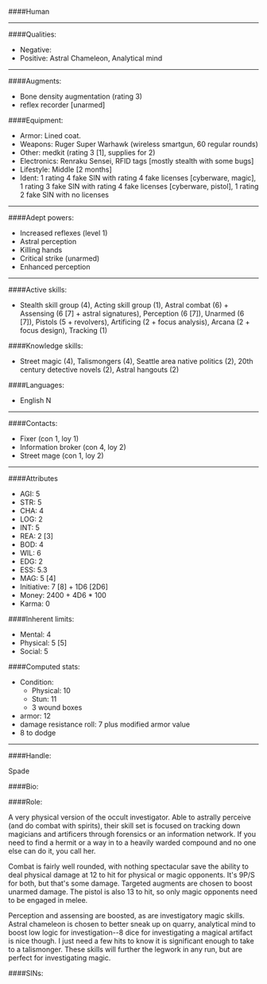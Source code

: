 ####Human
____
####Qualities:

- Negative: 
- Positive: Astral Chameleon, Analytical mind

____
####Augments:

- Bone density augmentation (rating 3)
- reflex recorder [unarmed]

####Equipment:

- Armor: Lined coat.
- Weapons: Ruger Super Warhawk (wireless smartgun, 60 regular rounds)
- Other: medkit (rating 3 [1], supplies for 2)
- Electronics: Renraku Sensei, RFID tags [mostly stealth with some bugs] 
- Lifestyle: Middle [2 months]
- Ident: 1 rating 4 fake SIN with rating 4 fake licenses [cyberware, magic], 1 rating 3 fake SIN with rating 4 fake licenses [cyberware, pistol], 1 rating 2 fake SIN with no licenses

____
####Adept powers: 

- Increased reflexes (level 1)
- Astral perception
- Killing hands
- Critical strike (unarmed)
- Enhanced perception

____
####Active skills:

- Stealth skill group (4), Acting skill group (1), Astral combat (6) + Assensing (6 [7] + astral signatures), Perception (6 [7]), Unarmed (6 [7]), Pistols (5 + revolvers), Artificing (2 + focus analysis), Arcana (2 + focus design), Tracking (1)

####Knowledge skills:

- Street magic (4), Talismongers (4), Seattle area native politics (2), 20th century detective novels (2), Astral hangouts (2)

####Languages:

- English N

____
####Contacts:

- Fixer (con 1, loy 1)
- Information broker (con 4, loy 2)
- Street mage (con 1, loy 2)

____
####Attributes

- AGI: 5
- STR: 5
- CHA: 4
- LOG: 2
- INT: 5
- REA: 2 [3]
- BOD: 4
- WIL: 6
- EDG: 2
- ESS: 5.3
- MAG: 5 [4]
- Initiative: 7 [8] + 1D6 [2D6]
- Money: 2400 + 4D6 * 100
- Karma: 0

####Inherent limits:

- Mental: 4
- Physical: 5 [5]
- Social: 5

####Computed stats:

- Condition:
	- Physical: 10
	- Stun: 11
	- 3 wound boxes
- armor: 12
- damage resistance roll: 7 plus modified armor value
- 8 to dodge

____
####Handle:

Spade

####Bio:



####Role:

A very physical version of the occult investigator. Able to astrally perceive (and do combat with spirits), their skill set is focused on tracking down magicians and artificers through forensics or an information network. If you need to find a hermit or a way in to a heavily warded compound and no one else can do it, you call her. 

Combat is fairly well rounded, with nothing spectacular save the ability to deal physical damage at 12 to hit for physical or magic opponents. It's 9P/S for both, but that's some damage. Targeted augments are chosen to boost unarmed damage. The pistol is also 13 to hit, so only magic opponents need to be engaged in melee.

Perception and assensing are boosted, as are investigatory magic skills. Astral chameleon is chosen to better sneak up on quarry, analytical mind to boost low logic for investigation--8 dice for investigating a magical artifact is nice though. I just need a few hits to know it is significant enough to take to a talismonger. These skills will further the legwork in any run, but are perfect for investigating magic.

####SINs: